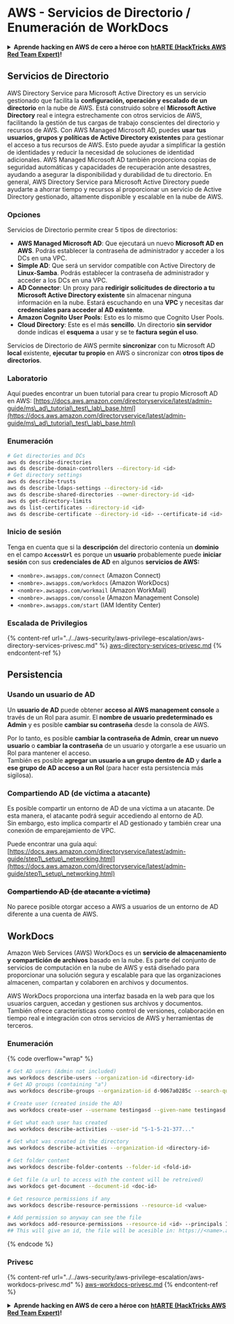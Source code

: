 # AWS - Servicios de Directorio / Enumeración de WorkDocs

<details>

<summary><strong>Aprende hacking en AWS de cero a héroe con</strong> <a href="https://training.hacktricks.xyz/courses/arte"><strong>htARTE (HackTricks AWS Red Team Expert)</strong></a><strong>!</strong></summary>

Otras formas de apoyar a HackTricks:

* Si quieres ver a tu **empresa anunciada en HackTricks** o **descargar HackTricks en PDF**, consulta los [**PLANES DE SUSCRIPCIÓN**](https://github.com/sponsors/carlospolop)!
* Consigue el [**merchandising oficial de PEASS & HackTricks**](https://peass.creator-spring.com)
* Descubre [**La Familia PEASS**](https://opensea.io/collection/the-peass-family), nuestra colección de [**NFTs**](https://opensea.io/collection/the-peass-family) exclusivos
* **Únete al** 💬 [**grupo de Discord**](https://discord.gg/hRep4RUj7f) o al [**grupo de telegram**](https://t.me/peass) o **sígueme** en **Twitter** 🐦 [**@carlospolopm**](https://twitter.com/carlospolopm)**.**
* **Comparte tus trucos de hacking enviando PRs a los repositorios de github de** [**HackTricks**](https://github.com/carlospolop/hacktricks) y [**HackTricks Cloud**](https://github.com/carlospolop/hacktricks-cloud).

</details>

## Servicios de Directorio

AWS Directory Service para Microsoft Active Directory es un servicio gestionado que facilita la **configuración, operación y escalado de un directorio** en la nube de AWS. Está construido sobre el **Microsoft Active Directory** real e integra estrechamente con otros servicios de AWS, facilitando la gestión de tus cargas de trabajo conscientes del directorio y recursos de AWS. Con AWS Managed Microsoft AD, puedes **usar tus usuarios, grupos y políticas de Active Directory existentes** para gestionar el acceso a tus recursos de AWS. Esto puede ayudar a simplificar la gestión de identidades y reducir la necesidad de soluciones de identidad adicionales. AWS Managed Microsoft AD también proporciona copias de seguridad automáticas y capacidades de recuperación ante desastres, ayudando a asegurar la disponibilidad y durabilidad de tu directorio. En general, AWS Directory Service para Microsoft Active Directory puede ayudarte a ahorrar tiempo y recursos al proporcionar un servicio de Active Directory gestionado, altamente disponible y escalable en la nube de AWS.

### Opciones

Servicios de Directorio permite crear 5 tipos de directorios:

* **AWS Managed Microsoft AD**: Que ejecutará un nuevo **Microsoft AD en AWS**. Podrás establecer la contraseña de administrador y acceder a los DCs en una VPC.
* **Simple AD**: Que será un servidor compatible con Active Directory de **Linux-Samba**. Podrás establecer la contraseña de administrador y acceder a los DCs en una VPC.
* **AD Connector**: Un proxy para **redirigir solicitudes de directorio a tu Microsoft Active Directory existente** sin almacenar ninguna información en la nube. Estará escuchando en una **VPC** y necesitas dar **credenciales para acceder al AD existente**.
* **Amazon Cognito User Pools**: Esto es lo mismo que Cognito User Pools.
* **Cloud Directory**: Este es el más **sencillo**. Un directorio **sin servidor** donde indicas el **esquema** a usar y se te **factura según el uso**.

Servicios de Directorio de AWS permite **sincronizar** con tu Microsoft AD **local** existente, **ejecutar tu propio** en AWS o sincronizar con **otros tipos de directorios**.

### Laboratorio

Aquí puedes encontrar un buen tutorial para crear tu propio Microsoft AD en AWS: [https://docs.aws.amazon.com/directoryservice/latest/admin-guide/ms\_ad\_tutorial\_test\_lab\_base.html](https://docs.aws.amazon.com/directoryservice/latest/admin-guide/ms\_ad\_tutorial\_test\_lab\_base.html)

### Enumeración
```bash
# Get directories and DCs
aws ds describe-directories
aws ds describe-domain-controllers --directory-id <id>
# Get directory settings
aws ds describe-trusts
aws ds describe-ldaps-settings --directory-id <id>
aws ds describe-shared-directories --owner-directory-id <id>
aws ds get-directory-limits
aws ds list-certificates --directory-id <id>
aws ds describe-certificate --directory-id <id> --certificate-id <id>
```
### Inicio de sesión

Tenga en cuenta que si la **descripción** del directorio contenía un **dominio** en el campo **`AccessUrl`** es porque un **usuario** probablemente puede **iniciar sesión** con sus **credenciales de AD** en algunos **servicios de AWS:**

* `<nombre>.awsapps.com/connect` (Amazon Connect)
* `<nombre>.awsapps.com/workdocs` (Amazon WorkDocs)
* `<nombre>.awsapps.com/workmail` (Amazon WorkMail)
* `<nombre>.awsapps.com/console` (Amazon Management Console)
* `<nombre>.awsapps.com/start` (IAM Identity Center)

### Escalada de Privilegios

{% content-ref url="../../aws-security/aws-privilege-escalation/aws-directory-services-privesc.md" %}
[aws-directory-services-privesc.md](../../aws-security/aws-privilege-escalation/aws-directory-services-privesc.md)
{% endcontent-ref %}

## Persistencia

### Usando un usuario de AD

Un **usuario de AD** puede obtener **acceso al AWS management console** a través de un Rol para asumir. El **nombre de usuario predeterminado es Admin** y es posible **cambiar su contraseña** desde la consola de AWS.

Por lo tanto, es posible **cambiar la contraseña de Admin**, **crear un nuevo usuario** o **cambiar la contraseña** de un usuario y otorgarle a ese usuario un Rol para mantener el acceso.\
También es posible **agregar un usuario a un grupo dentro de AD** y **darle a ese grupo de AD acceso a un Rol** (para hacer esta persistencia más sigilosa).

### Compartiendo AD (de víctima a atacante)

Es posible compartir un entorno de AD de una víctima a un atacante. De esta manera, el atacante podrá seguir accediendo al entorno de AD.\
Sin embargo, esto implica compartir el AD gestionado y también crear una conexión de emparejamiento de VPC.

Puede encontrar una guía aquí: [https://docs.aws.amazon.com/directoryservice/latest/admin-guide/step1\_setup\_networking.html](https://docs.aws.amazon.com/directoryservice/latest/admin-guide/step1\_setup\_networking.html)

### ~~Compartiendo AD (de atacante a víctima)~~

No parece posible otorgar acceso a AWS a usuarios de un entorno de AD diferente a una cuenta de AWS.

## WorkDocs

Amazon Web Services (AWS) WorkDocs es un **servicio de almacenamiento y compartición de archivos** basado en la nube. Es parte del conjunto de servicios de computación en la nube de AWS y está diseñado para proporcionar una solución segura y escalable para que las organizaciones almacenen, compartan y colaboren en archivos y documentos.

AWS WorkDocs proporciona una interfaz basada en la web para que los usuarios carguen, accedan y gestionen sus archivos y documentos. También ofrece características como control de versiones, colaboración en tiempo real e integración con otros servicios de AWS y herramientas de terceros.

### Enumeración

{% code overflow="wrap" %}
```bash
# Get AD users (Admin not included)
aws workdocs describe-users --organization-id <directory-id>
# Get AD groups (containing "a")
aws workdocs describe-groups --organization-id d-9067a0285c --search-query a

# Create user (created inside the AD)
aws workdocs create-user --username testingasd --given-name testingasd --surname testingasd --password <password> --email-address name@directory.domain --organization-id <directory-id>

# Get what each user has created
aws workdocs describe-activities --user-id "S-1-5-21-377..."

# Get what was created in the directory
aws workdocs describe-activities --organization-id <directory-id>

# Get folder content
aws workdocs describe-folder-contents --folder-id <fold-id>

# Get file (a url to access with the content will be retreived)
aws workdocs get-document --document-id <doc-id>

# Get resource permissions if any
aws workdocs describe-resource-permissions --resource-id <value>

# Add permission so anyway can see the file
aws workdocs add-resource-permissions --resource-id <id> --principals Id=anonymous,Type=ANONYMOUS,Role=VIEWER
## This will give an id, the file will be acesible in: https://<name>.awsapps.com/workdocs/index.html#/share/document/<id>
```
{% endcode %}

### Privesc

{% content-ref url="../../aws-security/aws-privilege-escalation/aws-workdocs-privesc.md" %}
[aws-workdocs-privesc.md](../../aws-security/aws-privilege-escalation/aws-workdocs-privesc.md)
{% endcontent-ref %}

<details>

<summary><strong>Aprende hacking en AWS de cero a héroe con</strong> <a href="https://training.hacktricks.xyz/courses/arte"><strong>htARTE (HackTricks AWS Red Team Expert)</strong></a><strong>!</strong></summary>

Otras formas de apoyar a HackTricks:

* Si quieres ver a tu **empresa anunciada en HackTricks** o **descargar HackTricks en PDF**, consulta los [**PLANES DE SUSCRIPCIÓN**](https://github.com/sponsors/carlospolop)!
* Consigue el [**merchandising oficial de PEASS & HackTricks**](https://peass.creator-spring.com)
* Descubre [**La Familia PEASS**](https://opensea.io/collection/the-peass-family), nuestra colección de [**NFTs**](https://opensea.io/collection/the-peass-family) exclusivos
* **Únete al** 💬 [**grupo de Discord**](https://discord.gg/hRep4RUj7f) o al [**grupo de telegram**](https://t.me/peass) o **sigue** a **Twitter** 🐦 [**@carlospolopm**](https://twitter.com/carlospolopm)**.**
* **Comparte tus trucos de hacking enviando PRs a los repositorios de GitHub** [**HackTricks**](https://github.com/carlospolop/hacktricks) y [**HackTricks Cloud**](https://github.com/carlospolop/hacktricks-cloud).

</details>

